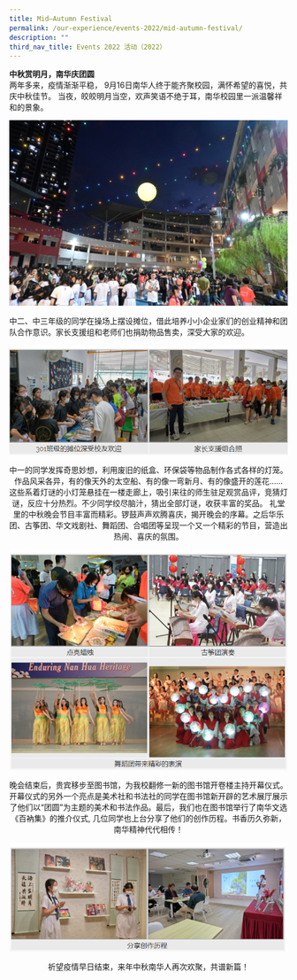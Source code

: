 ```yaml
---
title: Mid–Autumn Festival
permalink: /our-experience/events-2022/mid-autumn-festival/
description: ""
third_nav_title: Events 2022 活动（2022）
---
```


**中秋赏明月，南华庆团圆**  
两年多来，疫情渐渐平稳， 9月16日南华人终于能齐聚校园，满怀希望的喜悦，共庆中秋佳节。 当夜，皎皎明月当空，欢声笑语不绝于耳，南华校园里一派温馨祥和的景象。  
  
![306091467_946718222911521_6389440340575305220_n.jpg](/images/306091467_946718222911521_6389440340575305220_n.jpg)  
  
  
  
中二、中三年级的同学在操场上摆设摊位，借此培养小小企业家们的创业精神和团队合作意识。家长支援组和老师们也捐助物品售卖，深受大家的欢迎。


![](/images/18790808987843292390.png)
<p style="text-align: center">中一的同学发挥奇思妙想，利用废旧的纸盒、环保袋等物品制作各式各样的灯笼。作品风采各异，有的像天外的太空船、有的像一弯新月、有的像盛开的莲花…… 这些系着灯谜的小灯笼悬挂在一楼走廊上，吸引来往的师生驻足观赏品评，竞猜灯谜，反应十分热烈。不少同学绞尽脑汁，猜出全部灯谜，收获丰富的奖品。  
礼堂里的中秋晚会节目丰富而精彩。锣鼓声声欢腾喜庆，揭开晚会的序幕。之后华乐团、古筝团、华文戏剧社、舞蹈团、合唱团等呈现一个又一个精彩的节目，营造出热闹、喜庆的氛围。</p>


![](/images/247347983049786437.png)
<p style="text-align: center">晚会结束后，贵宾移步至图书馆，为我校翻修一新的图书馆开卷楼主持开幕仪式。开幕仪式的另外一个亮点是美术社和书法社的同学在图书馆新开辟的艺术展厅展示了他们以“团圆”为主题的美术和书法作品。最后，我们也在图书馆举行了南华文选《百衲集》的推介仪式, 几位同学也上台分享了他们的创作历程。书香历久弥新，南华精神代代相传！</p>

![](/images/36789876649040990490.png)
<p style="text-align: center">祈望疫情早日结束，来年中秋南华人再次欢聚，共谱新篇！</p>